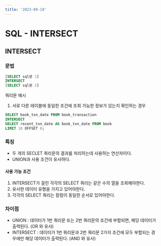 ```yaml
---
title: '2023-09-19'
---
```

# SQL - INTERSECT

## INTERSECT
### 문법
```SQL
[SELECT sql문 1]
INTERSECT
[SELECT sql문 2]
```

쿼리문 예시
1) 서로 다른 테이블에 동일한 조건에 조회 가능한 정보가 있는지 확인하는 경우
```SQL
SELECT book_txn_date FROM book_transaction
INTERSECT
SELECT recent_txn_date AS book_txn_date FROM book
LIMIT 10 OFFSET 0;
```
### 특징
- 두 개의 SECLET 쿼리문의 결과를 처리하는데 사용하는 연산자이다.
- UNION과 사용 조건이 유사하다.

#### 사용 가능 조건
1. INTERSECT가 걸린 각각의 SELECT 쿼리는 같은 수의 열을 조회해야한다.
2. 유사한 데이터 유형을 가지고 있어야한다.
3. 각각의 SELECT 쿼리는 칼럼이 동일한 순서로 있어야한다.

### 차이점
- UNION : 데이터가 1번 쿼리문 또는 2번 쿼리문의 조건에 부합되면, 해당 데이터가 출력된다. (OR 와 유사)
- INTERSECT : 데이터가 1번 쿼리문과 2번 쿼리문 2가지 조건에 모두 부합되는 경우에만 해당 데이터가 출력된다. (AND 와 유사)
